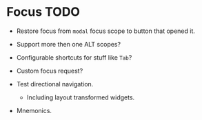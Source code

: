 # Focus TODO

* Restore focus from `modal` focus scope to button that opened it. 

* Support more then one ALT scopes?
* Configurable shortcuts for stuff like `Tab`?
* Custom focus request?
* Test directional navigation.
   * Including layout transformed widgets.
* Mnemonics.